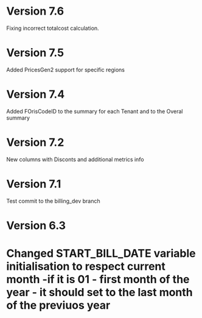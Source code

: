 # Version 7.6
Fixing incorrect totalcost calculation.
# Version 7.5
Added PricesGen2 support for specific regions
# Version 7.4
Added FOrisCodeID to the summary for  each Tenant and to the  Overal summary
# Version 7.2
New columns with Disconts and additional metrics info
# Version 7.1
Test commit to the billing_dev branch

# Version 6.3
# Changed START_BILL_DATE variable initialisation to respect current month -if it is 01 - first month of the year - it should set to the last month of the previuos year